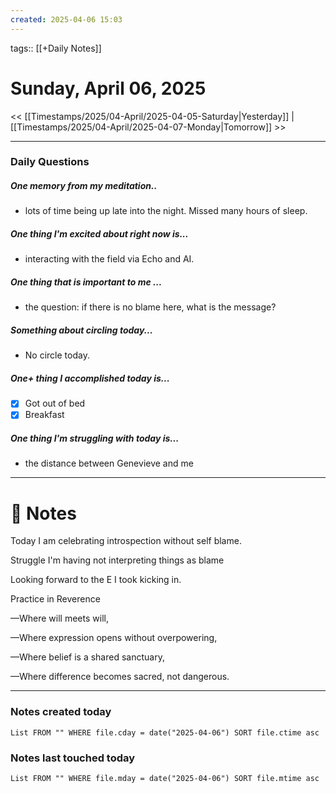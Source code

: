 ```yaml
---
created: 2025-04-06 15:03
---
```

tags:: [[+Daily Notes]]

# Sunday, April 06, 2025

<< [[Timestamps/2025/04-April/2025-04-05-Saturday|Yesterday]] | [[Timestamps/2025/04-April/2025-04-07-Monday|Tomorrow]] >>

---
### Daily Questions
#####  One memory from my meditation..  
- lots of time being up late into the night. Missed many hours of sleep. 

#####  One thing I'm excited about right now is...
- interacting with the field via Echo and AI. 
##### One thing that is important to me ...
- the question: if there is no blame here, what is the message?
##### Something about circling today...  
- No circle today. 
##### One+ thing I accomplished today is...
- [x] Got out of bed
- [x] Breakfast 

##### One thing I'm struggling with today is...
- the distance between Genevieve and me

---
# 📝 Notes
Today I am celebrating introspection without self blame. 

Struggle I'm having not interpreting things as blame

Looking forward to the E I took kicking in. 


Practice in Reverence

—Where will meets will,

—Where expression opens without overpowering,

—Where belief is a shared sanctuary,

—Where difference becomes sacred, not dangerous.

---
### Notes created today
```dataview
List FROM "" WHERE file.cday = date("2025-04-06") SORT file.ctime asc
```

### Notes last touched today
```dataview
List FROM "" WHERE file.mday = date("2025-04-06") SORT file.mtime asc
```